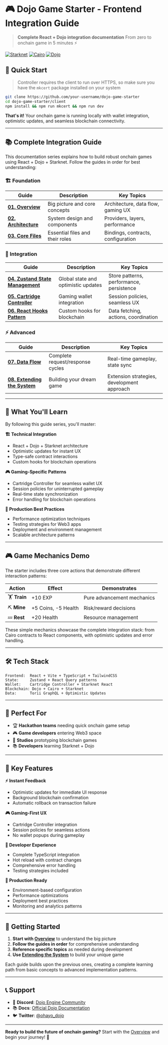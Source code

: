 # 🎮 Dojo Game Starter - Frontend Integration Guide

> **Complete React + Dojo integration documentation**
> From zero to onchain game in 5 minutes ⚡

[![Starknet](https://img.shields.io/badge/Starknet-Ready-orange)](https://starknet.io) [![Cairo](https://img.shields.io/badge/Cairo-2.0-blue)](https://cairo-lang.org) [![Dojo](https://img.shields.io/badge/Dojo-ECS-red)](https://dojoengine.org)

## 🚀 Quick Start

> Controller requires the client to run over HTTPS, so make sure you have the `mkcert` package installed on your system

```bash
git clone https://github.com/your-username/dojo-game-starter
cd dojo-game-starter/client
npm install && npm run mkcert && npm run dev
```

**That's it!** Your onchain game is running locally with wallet integration, optimistic updates, and seamless blockchain connectivity.

---

## 📚 Complete Integration Guide

This documentation series explains how to build robust onchain games using React + Dojo + Starknet. Follow the guides in order for best understanding:

### **🏗️ Foundation**
| Guide | Description | Key Topics |
|-------|-------------|------------|
| **[01. Overview](./docs/01-overview.md)** | Big picture and core concepts | Architecture, data flow, gaming UX |
| **[02. Architecture](./docs/02-architecture.md)** | System design and components | Providers, layers, performance |
| **[03. Core Files](./docs/03-core-files.md)** | Essential files and their roles | Bindings, contracts, configuration |

### **🔧 Integration**
| Guide | Description | Key Topics |
|-------|-------------|------------|
| **[04. Zustand State Management](./docs/04-zustand-state-management.md)** | Global state and optimistic updates | Store patterns, performance, persistence |
| **[05. Cartridge Controller](./docs/05-cartridge-controller.md)** | Gaming wallet integration | Session policies, seamless UX |
| **[06. React Hooks Pattern](./docs/06-react-hooks-pattern.md)** | Custom hooks for blockchain | Data fetching, actions, coordination |

### **⚡ Advanced**
| Guide | Description | Key Topics |
|-------|-------------|------------|
| **[07. Data Flow](./docs/07-data-flow.md)** | Complete request/response cycles | Real-time gameplay, state sync |
| **[08. Extending the System](./docs/08-extending-system.md)** | Building your dream game | Extension strategies, development approach |

---

## 🎯 What You'll Learn

By following this guide series, you'll master:

**🏗️ Technical Integration**
- React + Dojo + Starknet architecture
- Optimistic updates for instant UX
- Type-safe contract interactions
- Custom hooks for blockchain operations

**🎮 Gaming-Specific Patterns**
- Cartridge Controller for seamless wallet UX
- Session policies for uninterrupted gameplay
- Real-time state synchronization
- Error handling for blockchain operations

**🚀 Production Best Practices**
- Performance optimization techniques
- Testing strategies for Web3 apps
- Deployment and environment management
- Scalable architecture patterns

---

## 🎮 Game Mechanics Demo

The starter includes three core actions that demonstrate different interaction patterns:

| Action | Effect | Demonstrates |
|--------|--------|--------------|
| 🏋️ **Train** | +10 EXP | Pure advancement mechanics |
| ⛏️ **Mine** | +5 Coins, -5 Health | Risk/reward decisions |
| 💤 **Rest** | +20 Health | Resource management |

These simple mechanics showcase the complete integration stack: from Cairo contracts to React components, with optimistic updates and error handling.

---

## 🛠️ Tech Stack

```
Frontend:  React + Vite + TypeScript + TailwindCSS
State:     Zustand + React Query patterns
Wallet:    Cartridge Controller + Starknet React
Blockchain: Dojo + Cairo + Starknet
Data:      Torii GraphQL + Optimistic Updates
```

---

## 🎯 Perfect For

- 🏆 **Hackathon teams** needing quick onchain game setup
- 🎮 **Game developers** entering Web3 space
- 🏢 **Studios** prototyping blockchain games
- 📚 **Developers** learning Starknet + Dojo

---

## 🌟 Key Features

**⚡ Instant Feedback**
- Optimistic updates for immediate UI response
- Background blockchain confirmation
- Automatic rollback on transaction failure

**🎮 Gaming-First UX**
- Cartridge Controller integration
- Session policies for seamless actions
- No wallet popups during gameplay

**🔧 Developer Experience**
- Complete TypeScript integration
- Hot reload with contract changes
- Comprehensive error handling
- Testing strategies included

**🚀 Production Ready**
- Environment-based configuration
- Performance optimizations
- Deployment best practices
- Monitoring and analytics patterns

---

## 🚀 Getting Started

1. **Start with [Overview](./docs/01-overview.md)** to understand the big picture
2. **Follow the guides in order** for comprehensive understanding
3. **Reference specific topics** as needed during development
4. **Use [Extending the System](./docs/09-extending-system.md)** to build your unique game

Each guide builds upon the previous ones, creating a complete learning path from basic concepts to advanced implementation patterns.

---

## 📞 Support

- 💬 **Discord**: [Dojo Engine Community](https://discord.com/invite/dojoengine)
- 📚 **Docs**: [Official Dojo Documentation](https://dojoengine.org)
- 🐦 **Twitter**: [@ohayo_dojo](https://twitter.com/ohayo_dojo)

---

**Ready to build the future of onchain gaming?** Start with the [Overview](./docs/01-overview.md) and begin your journey! 🚀
